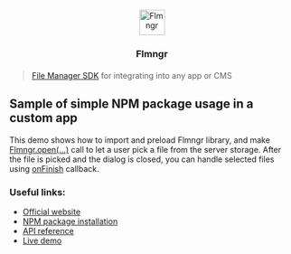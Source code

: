 <div style="margin: 20px 0 20px" align="center">
    <img src="https://flmngr.com/img/favicons/favicon-45x45.png" alt="Flmngr" width="45" />
    <h3>Flmngr</h3>
</div>

> <a href="https://flmngr.com">File Manager SDK</a> for integrating into any app or CMS</strong>



## Sample of simple NPM package usage in a custom app

This demo shows how to import and preload Flmngr library, and make [Flmngr.open(...)](https://flmngr.com/doc/api#method_open) call to let a user pick a file from the server storage. After the file is picked and the dialog is closed, you can handle selected files using [onFinish](https://flmngr.com/doc/api#method_open__param_onFinish) callback.

### Useful links:

- [Official website](https://flmngr.com)
- [NPM package installation](https://doc/install-npm-package)
- [API reference](https://flmngr.com/doc/api)
- [Live demo](https://flmngr.com/doc/open-file-manager)